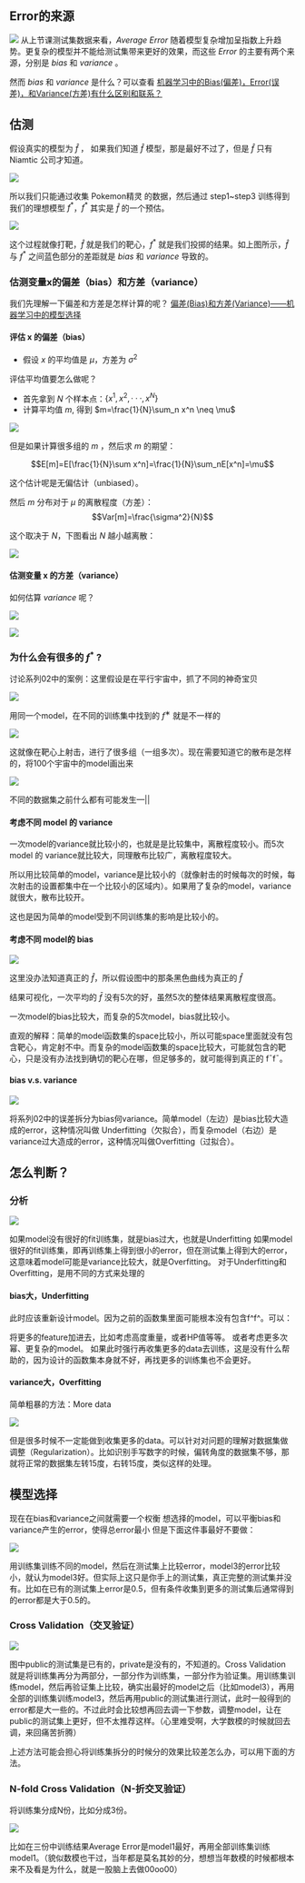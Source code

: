 ## Error的来源
![](res/chapter5-1.png)
从上节课测试集数据来看，$Average\ Error$ 随着模型复杂增加呈指数上升趋势。更复杂的模型并不能给测试集带来更好的效果，而这些 $Error$ 的主要有两个来源，分别是 $bias$ 和 $variance$ 。

然而 $bias$ 和 $variance$ 是什么？可以查看 [机器学习中的Bias(偏差)，Error(误差)，和Variance(方差)有什么区别和联系？](https://www.zhihu.com/question/27068705)

## 估测
假设真实的模型为 $\hat f$ ， 如果我们知道 $\hat f$ 模型，那是最好不过了，但是 $\hat f$ 只有 Niamtic 公司才知道。

![](res/chapter5-2.png)

所以我们只能通过收集 Pokemon精灵 的数据，然后通过 step1~step3 训练得到我们的理想模型 $f^*$，$f^*$ 其实是  $\hat f$ 的一个预估。

![](res/chapter5-3.png)

这个过程就像打靶，$\hat f$ 就是我们的靶心，$f^*$ 就是我们投掷的结果。如上图所示，$\hat f$ 与  $f^*$ 之间蓝色部分的差距就是 $bias$ 和 $variance$ 导致的。

### 估测变量x的偏差（bias）和方差（variance）
我们先理解一下偏差和方差是怎样计算的呢？ [偏差(Bias)和方差(Variance)——机器学习中的模型选择](https://segmentfault.com/a/1190000016447144)

#### 评估 x 的偏差（bias）
- 假设 $x$ 的平均值是  $\mu$，方差为 $\sigma^2$

评估平均值要怎么做呢？

- 首先拿到 $N$ 个样本点：$\{x^1,x^2,···,x^N\}$
- 计算平均值 $m$, 得到 $m=\frac{1}{N}\sum_n x^n \neq \mu$

![](res/chapter5-4.png)

但是如果计算很多组的 $m$ ，然后求 $m$ 的期望：

$$E[m]=E[\frac{1}{N}\sum x^n]=\frac{1}{N}\sum_nE[x^n]=\mu$$

这个估计呢是无偏估计（unbiased）。

然后 $m$ 分布对于 $\mu$ 的离散程度（方差）：
$$Var[m]=\frac{\sigma^2}{N}$$

这个取决于 $N$，下图看出 $N$ 越小越离散：

![](res/chapter5-5.png)

#### 估测变量 x 的方差（variance）
如何估算 $variance$ 呢？

![](res/chapter5-6.png)

![](res/chapter5-7.png)

### 为什么会有很多的 $f^*$ ?
讨论系列02中的案例：这里假设是在平行宇宙中，抓了不同的神奇宝贝

![](res/chapter5-8.png)


用同一个model，在不同的训练集中找到的 $f^∗$ 就是不一样的

![](res/chapter5-9.png)


这就像在靶心上射击，进行了很多组（一组多次）。现在需要知道它的散布是怎样的，将100个宇宙中的model画出来

![](res/chapter5-10.png)

不同的数据集之前什么都有可能发生—||

#### 考虑不同 model 的 variance


一次model的variance就比较小的，也就是是比较集中，离散程度较小。而5次model 的 variance就比较大，同理散布比较广，离散程度较大。

所以用比较简单的model，variance是比较小的（就像射击的时候每次的时候，每次射击的设置都集中在一个比较小的区域内）。如果用了复杂的model，variance就很大，散布比较开。

这也是因为简单的model受到不同训练集的影响是比较小的。

#### 考虑不同 model的 bias

![](res/chapter5-11.png)

这里没办法知道真正的 $\hat{f}$，所以假设图中的那条黑色曲线为真正的 $\hat{f}$


结果可视化，一次平均的 $\bar{f}$ 没有5次的好，虽然5次的整体结果离散程度很高。



一次model的bias比较大，而复杂的5次model，bias就比较小。

直观的解释：简单的model函数集的space比较小，所以可能space里面就没有包含靶心，肯定射不中。而复杂的model函数集的space比较大，可能就包含的靶心，只是没有办法找到确切的靶心在哪，但足够多的，就可能得到真正的 f¯f¯。

#### bias v.s. variance

![](res/chapter5-12.png)

将系列02中的误差拆分为bias何variance。简单model（左边）是bias比较大造成的error，这种情况叫做 Underfitting（欠拟合），而复杂model（右边）是variance过大造成的error，这种情况叫做Overfitting（过拟合）。

## 怎么判断？
### 分析

![](res/chapter5-13.png)

如果model没有很好的fit训练集，就是bias过大，也就是Underfitting
如果model很好的fit训练集，即再训练集上得到很小的error，但在测试集上得到大的error，这意味着model可能是variance比较大，就是Overfitting。
对于Underfitting和Overfitting，是用不同的方式来处理的

#### bias大，Underfitting
此时应该重新设计model。因为之前的函数集里面可能根本没有包含f^f^。可以：

将更多的feature加进去，比如考虑高度重量，或者HP值等等。
或者考虑更多次幂、更复杂的model。
如果此时强行再收集更多的data去训练，这是没有什么帮助的，因为设计的函数集本身就不好，再找更多的训练集也不会更好。

#### variance大，Overfitting
简单粗暴的方法：More data

![](res/chapter5-14.png)

但是很多时候不一定能做到收集更多的data。可以针对对问题的理解对数据集做调整（Regularization）。比如识别手写数字的时候，偏转角度的数据集不够，那就将正常的数据集左转15度，右转15度，类似这样的处理。

## 模型选择



现在在bias和variance之间就需要一个权衡
想选择的model，可以平衡bias和variance产生的error，使得总error最小
但是下面这件事最好不要做：

![](res/chapter5-15.png)

用训练集训练不同的model，然后在测试集上比较error，model3的error比较小，就认为model3好。但实际上这只是你手上的测试集，真正完整的测试集并没有。比如在已有的测试集上error是0.5，但有条件收集到更多的测试集后通常得到的error都是大于0.5的。

### Cross Validation（交叉验证）

![](res/chapter5-16.png)

图中public的测试集是已有的，private是没有的，不知道的。Cross Validation 就是将训练集再分为两部分，一部分作为训练集，一部分作为验证集。用训练集训练model，然后再验证集上比较，确实出最好的model之后（比如model3），再用全部的训练集训练model3，然后再用public的测试集进行测试，此时一般得到的error都是大一些的。不过此时会比较想再回去调一下参数，调整model，让在public的测试集上更好，但不太推荐这样。（心里难受啊，大学数模的时候就回去调，来回痛苦折腾）

上述方法可能会担心将训练集拆分的时候分的效果比较差怎么办，可以用下面的方法。

### N-fold Cross Validation（N-折交叉验证）
将训练集分成N份，比如分成3份。

![](res/chapter5-17.png)

比如在三份中训练结果Average Error是model1最好，再用全部训练集训练model1。（貌似数模也干过，当年都是莫名其妙的分，想想当年数模的时候都根本来不及看是为什么，就是一股脑上去做00oo00）

